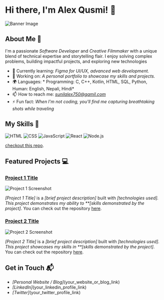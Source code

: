 # Hi there, I'm Alex Qusmi! 👋

![Banner Image](your_banner_image_url_here)

## About Me 🚀

I'm a passionate *Software Developer* and *Creative Filmmaker* with a unique blend of technical expertise and storytelling flair. I enjoy solving complex problems, building impactful projects, and exploring new technologies

- 🌱 Currently learning: *Figma for UI/UX, advanced web development.*
- 🔭 Working on: *A personal portfolio to showcase my skills and projects.*
- 🌍 Languages: * Programming: C, C++, Kotlin, HTML, SQL, Python,
                   Human: English, Nepali, Hindi*
- 📫 How to reach me: *sunilalex750@gamil.com*
- ⚡ Fun fact: *When I'm not coding, you'll find me capturing breathtaking shots while traveling*

## My Skills 🧠

![HTML](https://img.shields.io/badge/-HTML-E34F26?style=flat-square&logo=html5&logoColor=white)
![CSS](https://img.shields.io/badge/-CSS-1572B6?style=flat-square&logo=css3&logoColor=white)
![JavaScript](https://img.shields.io/badge/-JavaScript-F7DF1E?style=flat-square&logo=javascript&logoColor=black)
![React](https://img.shields.io/badge/-React-61DAFB?style=flat-square&logo=react&logoColor=black)
![Node.js](https://img.shields.io/badge/-Node.js-339933?style=flat-square&logo=node.js&logoColor=white)

[checkout this repo](https://github.com/alexandresanlim/Badges4-README.md-Profile).

## Featured Projects 💻

### [Project 1 Title](project_1_link)

![Project 1 Screenshot](project_1_screenshot_url)

*[Project 1 Title]* is a *[brief project description]* built with *[technologies used]. This project demonstrates my ability to **[skills demonstrated by the project]*. You can check out the repository [here](project_1_repository_link).

### [Project 2 Title](project_2_link)

![Project 2 Screenshot](project_2_screenshot_url)

*[Project 2 Title]* is a *[brief project description]* built with *[technologies used]. This project showcases my skills in **[skills demonstrated by the project]*. You can check out the repository [here](project_2_repository_link).

## Get in Touch 📬

- *[Personal Website / Blog]*(your_website_or_blog_link)
- *[LinkedIn]*(your_linkedin_profile_link)
- *[Twitter]*(your_twitter_profile_link)
